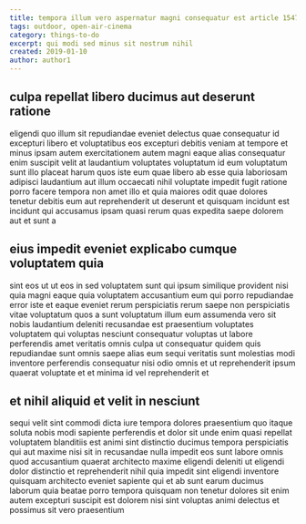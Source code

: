 ```yaml
---
title: tempora illum vero aspernatur magni consequatur est article 1547
tags: outdoor, open-air-cinema
category: things-to-do
excerpt: qui modi sed minus sit nostrum nihil
created: 2019-01-10
author: author1
---
```


## culpa repellat libero ducimus aut deserunt ratione

eligendi quo illum sit repudiandae eveniet delectus quae consequatur id excepturi libero et voluptatibus eos excepturi debitis veniam at tempore et minus ipsam autem exercitationem autem magni eaque alias consequatur enim suscipit velit at laudantium voluptates voluptatum id eum voluptatum sunt illo placeat harum quos iste eum quae libero ab esse quia laboriosam adipisci laudantium aut illum occaecati nihil voluptate impedit fugit ratione porro facere tempora non amet illo et quia maiores odit quae dolores tenetur debitis eum aut reprehenderit ut deserunt et quisquam incidunt est incidunt qui accusamus ipsam quasi rerum quas expedita saepe dolorem aut et sunt a

## eius impedit eveniet explicabo cumque voluptatem quia

sint eos ut ut eos in sed voluptatem sunt qui ipsum similique provident nisi quia magni eaque quia voluptatem accusantium eum qui porro repudiandae error iste et eaque eveniet rerum perspiciatis rerum saepe non perspiciatis vitae voluptatum quos a sunt voluptatum illum eum assumenda vero sit nobis laudantium deleniti recusandae est praesentium voluptates voluptatem qui voluptas nesciunt consequatur voluptas ut labore perferendis amet veritatis omnis culpa ut consequatur quidem quis repudiandae sunt omnis saepe alias eum sequi veritatis sunt molestias modi inventore perferendis consequatur nisi odio omnis et ut reprehenderit ipsum quaerat voluptate et et minima id vel reprehenderit et

## et nihil aliquid et velit in nesciunt

sequi velit sint commodi dicta iure tempora dolores praesentium quo itaque soluta nobis modi sapiente perferendis et dolor sit unde enim quasi repellat voluptatem blanditiis est animi sint distinctio ducimus tempora perspiciatis qui aut maxime nisi sit in recusandae nulla impedit eos sunt labore omnis quod accusantium quaerat architecto maxime eligendi deleniti ut eligendi dolor distinctio et reprehenderit nihil quia impedit sint eligendi inventore quisquam architecto eveniet sapiente qui et ab sunt earum ducimus laborum quia beatae porro tempora quisquam non tenetur dolores sit enim autem excepturi suscipit est dolorem nisi sint voluptas animi delectus et possimus sit vero praesentium
